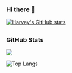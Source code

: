 ### Hi there 👋
[![Harvey's GitHub stats](https://github-readme-stats.vercel.app/api?username=harveysanders)](https://github.com/anuraghazra/github-readme-stats)
<!--
![Top Langs](https://github-readme-stats.vercel.app/api/top-langs/?username=harveysanders&hide=scss,javascript,css,html,objective-c,java)
-->
<!--
**harveysanders/harveysanders** is a ✨ _special_ ✨ repository because its `README.md` (this file) appears on your GitHub profile.

Here are some ideas to get you started:

- 🔭 I’m currently working on ...
- 🌱 I’m currently learning ...
- 👯 I’m looking to collaborate on ...
- 🤔 I’m looking for help with ...
- 💬 Ask me about ...
- 📫 How to reach me: ...
- 😄 Pronouns: ...
- ⚡ Fun fact: ...


![Metrics](https://metrics.lecoq.io/harveysanders?template=classic&isocalendar=1&habits=1&lines=1&isocalendar.duration=half-year&habits.from=200&habits.days=14&habits.facts=true&habits.charts=false&habits.charts.type=classic&habits.trim=false&config.timezone=America%2FNew_York)

-->

<!-- https://github.com/anuraghazra/github-readme-stats#top-languages-card  -->

## <h3 align="left">GitHub Stats</h3>

<a href="">
  <img align="centre" src="https://github-readme-stats.vercel.app/api?username=harveysanders&count_private=true&include_all_commits=true&show_icons=true&title_color=007bff&text_color=e7e7e7&icon_color=007bff&bg_color=171c28" />
</a>

![Top Langs](https://github-readme-stats.vercel.app/api/top-langs/?username=harveysanders&hide=css,scss,objective-c,java,html&layout=compact&title_color=007bff&text_color=e7e7e7&icon_color=007bff&bg_color=171c28)
